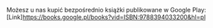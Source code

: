 Możesz u nas kupić bezpośrednio książki publikowane w Google Play:
[Link]https://books.google.pl/books?vid=ISBN:9788394033200&hl=pl

